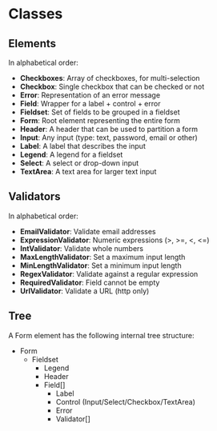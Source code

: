 # Classes

## Elements

In alphabetical order: 

- **Checkboxes**: Array of checkboxes, for multi-selection
- **Checkbox**: Single checkbox that can be checked or not
- **Error**: Representation of an error message
- **Field**: Wrapper for a label + control + error
- **Fieldset**: Set of fields to be grouped in a fieldset
- **Form**: Root element representing the entire form
- **Header**: A header that can be used to partition a form
- **Input**: Any input (type: text, password, email or other)
- **Label**: A label that describes the input
- **Legend**: A legend for a fieldset
- **Select**: A select or drop-down input
- **TextArea**: A text area for larger text input

## Validators

In alphabetical order: 

- **EmailValidator**: Validate email addresses
- **ExpressionValidator**: Numeric expressions (>, >=, <, <=)
- **IntValidator**: Validate whole numbers
- **MaxLengthValidator**: Set a maximum input length
- **MinLengthValidator**: Set a minimum input length
- **RegexValidator**: Validate against a regular expression
- **RequiredValidator**: Field cannot be empty
- **UrlValidator**: Validate a URL (http only)

## Tree

A Form element has the following internal tree structure:

- Form
  - Fieldset
    - Legend
    - Header
    - Field[]
      - Label
      - Control (Input/Select/Checkbox/TextArea)
      - Error
      - Validator[]

##
